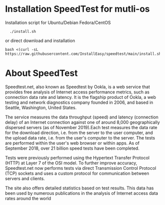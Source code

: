 # Installation SpeedTest for mutli-os

Installation script for Ubuntu/Debian Fedora/CentOS

      ./install.sh

or  direct download and installation

    bash <(curl -sL https://raw.githubusercontent.com/InstallEasy/speedtest/main/install.sh)
      
# About SpeedTest

Speedtest.net, also known as Speedtest by Ookla, is a web service that provides free analysis of Internet access performance metrics, such as connection data rate and latency. 
It is the flagship product of Ookla, a web testing and network diagnostics company founded in 2006, and based in Seattle, Washington, United States.

The service measures the data throughput (speed) and latency (connection delay) of an Internet connection against one of around 8,000
geographically dispersed servers (as of November 2019).Each test measures the data rate for the download direction, i.e. from the server 
to the user computer, and the upload data rate, i.e. from the user's computer to the server. The tests are performed within the user's 
web browser or within apps. As of September 2018, over 21 billion speed tests have been completed.

Tests were previously performed using the Hypertext Transfer Protocol (HTTP) at Layer 7 of the OSI model. To further improve accuracy, 
Speedtest.net now performs tests via direct Transmission Control Protocol (TCP) sockets and uses a custom protocol for communication 
between servers and clients.

The site also offers detailed statistics based on test results. This data has been used by numerous publications in the analysis 
of Internet access data rates around the world
